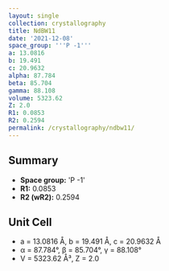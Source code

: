 ```yaml
---
layout: single
collection: crystallography
title: NdBW11
date: '2021-12-08'
space_group: '''P -1'''
a: 13.0816
b: 19.491
c: 20.9632
alpha: 87.784
beta: 85.704
gamma: 88.108
volume: 5323.62
Z: 2.0
R1: 0.0853
R2: 0.2594
permalink: /crystallography/ndbw11/
---
```


## Summary

- **Space group:** 'P -1'
- **R1:** 0.0853
- **R2 (wR2):** 0.2594

## Unit Cell
- a = 13.0816 Å, b = 19.491 Å, c = 20.9632 Å
- α = 87.784°, β = 85.704°, γ = 88.108°
- V = 5323.62 Å³, Z = 2.0
